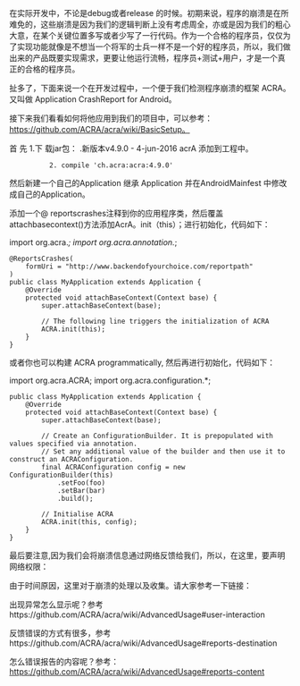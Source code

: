 在实际开发中，不论是debug或者release 的时候。初期来说，程序的崩溃是在所难免的，这些崩溃是因为我们的逻辑判断上没有考虑周全，亦或是因为我们的粗心大意，在某个关键位置多写或者少写了一行代码。作为一个合格的程序员，仅仅为了实现功能就像是不想当一个将军的士兵一样不是一个好的程序员，所以，我们做出来的产品既要实现需求，更要让他运行流畅，程序员+测试+用户，才是一个真正的合格的程序员。

扯多了，下面来说一个在开发过程中，一个便于我们检测程序崩溃的框架 ACRA。又叫做 Application CrashReport for Android。

接下来我们看看如何将他应用到我们的项目中，可以参考：https://github.com/ACRA/acra/wiki/BasicSetup。

首 先     1.下 载jar包： .新版本v4.9.0 - 4-jun-2016 acrA 添加到工程中。

              2. compile 'ch.acra:acra:4.9.0'

然后新建一个自己的Application 继承 Application 并在AndroidMainfest 中修改成自己的Application。

添加一个@ reportscrashes注释到你的应用程序类，然后覆盖attachbasecontext()方法添加AcrA。init（this）；进行初始化，代码如下：

   import org.acra.*;
    import org.acra.annotation.*;

    @ReportsCrashes(
        formUri = "http://www.backendofyourchoice.com/reportpath"
    )
    public class MyApplication extends Application {
        @Override
        protected void attachBaseContext(Context base) {
            super.attachBaseContext(base);

            // The following line triggers the initialization of ACRA
            ACRA.init(this);
        }
    }

或者你也可以构建 ACRA programmatically, 然后再进行初始化，代码如下：

  import org.acra.ACRA;
    import org.acra.configuration.*;

    public class MyApplication extends Application {
        @Override
        protected void attachBaseContext(Context base) {
            super.attachBaseContext(base);

            // Create an ConfigurationBuilder. It is prepopulated with values specified via annotation.
            // Set any additional value of the builder and then use it to construct an ACRAConfiguration.
            final ACRAConfiguration config = new ConfigurationBuilder(this)
                .setFoo(foo)
                .setBar(bar)
                .build();

            // Initialise ACRA
            ACRA.init(this, config);
        }
    }

最后要注意,因为我们会将崩溃信息通过网络反馈给我们，所以，在这里，要声明网络权限：

<uses-permission android:name="android.permission.INTERNET"/>

由于时间原因，这里对于崩溃的处理以及收集。请大家参考一下链接：

出现异常怎么显示呢？参考https://github.com/ACRA/acra/wiki/AdvancedUsage#user-interaction

反馈错误的方式有很多，参考https://github.com/ACRA/acra/wiki/AdvancedUsage#reports-destination

怎么错误报告的内容呢？参考：https://github.com/ACRA/acra/wiki/AdvancedUsage#reports-content


